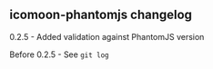 icomoon-phantomjs changelog
---------------------------
0.2.5 - Added validation against PhantomJS version

Before 0.2.5 - See `git log`